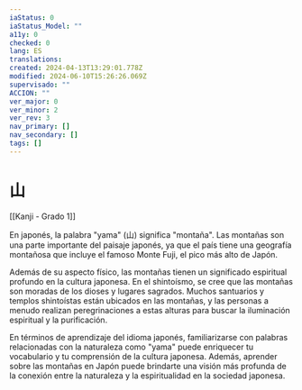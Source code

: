 ```yaml
---
iaStatus: 0
iaStatus_Model: ""
a11y: 0
checked: 0
lang: ES
translations: 
created: 2024-04-13T13:29:01.778Z
modified: 2024-06-10T15:26:26.069Z
supervisado: ""
ACCION: ""
ver_major: 0
ver_minor: 2
ver_rev: 3
nav_primary: []
nav_secondary: []
tags: []
---
```

# 山

[[Kanji - Grado 1]]

En japonés, la palabra "yama" (山) significa "montaña". Las montañas son una parte importante del paisaje japonés, ya que el país tiene una geografía montañosa que incluye el famoso Monte Fuji, el pico más alto de Japón.

Además de su aspecto físico, las montañas tienen un significado espiritual profundo en la cultura japonesa. En el shintoísmo, se cree que las montañas son moradas de los dioses y lugares sagrados. Muchos santuarios y templos shintoístas están ubicados en las montañas, y las personas a menudo realizan peregrinaciones a estas alturas para buscar la iluminación espiritual y la purificación.

En términos de aprendizaje del idioma japonés, familiarizarse con palabras relacionadas con la naturaleza como "yama" puede enriquecer tu vocabulario y tu comprensión de la cultura japonesa. Además, aprender sobre las montañas en Japón puede brindarte una visión más profunda de la conexión entre la naturaleza y la espiritualidad en la sociedad japonesa.
